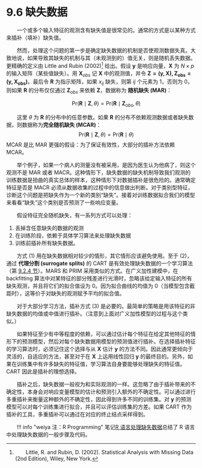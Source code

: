 # 9.6 缺失数据

<style>p{text-indent:2em;2}</style>

一个或多个输入特征的观测含有缺失值是很常见的。通常的方式是以某种方式来插补（填补）缺失值。

然而，处理这个问题的第一步是确定缺失数据的机制是否使观测数据失真。大致地说，如果导致其缺失的机制与其（未观测到的）值无关，则是随机丢失数据。更精确的定义由 Little and Rubin (2002)[^1] 给出。假设 $\mathbf y$ 是响应向量，$\mathbf X$ 为 $N\times p$ 的输入矩阵（某些值缺失）。用 $\mathbf X_{obs}$ 记 $\mathbf X$ 中的观测值，并令 $\mathbf{Z=(y,X),Z_{obs}=(y,X_{obs})}$。最后令 $\mathbf R$ 为指示矩阵，如果 $x_{ij}$ 缺失，则第 $ij$ 个元素为 1，否则为 0，则如果 $\mathbf R$ 的分布仅仅通过 $\mathbf Z_{obs}$ 来依赖 $\mathbf Z$，数据称为 **随机缺失 (MAR)**：

$$
\mathrm{Pr}(\mathbf R\mid \mathbf Z,\theta) = \mathrm{Pr}(\mathbf R\mid\mathbf Z_{obs}, \theta)\tag{9.31}
$$

这里 $\theta$ 为 $\mathbf R$ 的分布中的任意参数。如果 $\mathbf R$ 的分布不依赖观测数据或者缺失数据，则数据称为**完全随机缺失 (MCAR)**：
$$
\mathrm{Pr}(\mathbf R\mid \mathbf Z,\theta) = \mathrm{Pr}(\mathbf R\mid \theta)\tag{9.32}
$$
MCAR 是比 MAR 更强的假设：为了保证有效性，大部分的插补方法依赖 MCAR。

举个例子，如果一个病人的测量没有被采用，是因为医生认为他病了，则这个观测不是 MAR 或者 MACR。这种情形下，缺失数据的缺失机制导致我们观测的训练数据是扭曲的真实总体的样本，这种情形下对数据插补是很危险的。通常确定特征是否是 MACR 必须从数据收集的过程中的信息做出判断。对于类别型特征，诊断这个问题是把缺失作为一个新的类别“缺失”。接着对训练数据拟合我们的模型来看看“缺失”这个类别是否预测了一些响应变量。

假设特征完全随机缺失，有一系列方式可以处理：

1. 丢掉含任意缺失的数据的观测
2. 在训练阶段，依赖于具体学习算法来处理缺失数据
3. 训练前插补所有缺失数据。

方式 (1) 用在缺失数据相对较少的情形，其它情形应该避免使用。至于 (2)，通过 **代理分割 (surrogate splits)** 的 CART 是有效处理缺失数据的一个学习算法（第 [9.2.4 节](9.2-Tree-Based-Methods/index.html)）。MARS 和 PRIM 采用类似的方式。在广义加性建模中，在 backfitting 算法中对某特征的部分残差进行光滑时，忽略该给定输入特征的所有缺失观测，并且将它们的拟合值设为 0。因为拟合曲线的均值为 0（当模型包含截距时），这等价于对缺失的观测赋予平均的拟合值。

对于大部分学习方法，插补方式 (3) 是必要的。最简单的策略是用该特征的非缺失数据的均值或中值进行插补。（注意到上面对广义加性模型的过程与这个类似。）

如果特征至少有中等程度的依赖，可以通过估计每个特征在给定其他特征的情形下的预测模型，然后对每个缺失数据用模型的预测值进行插补。在选择插补特征的学习算法时，必须记住这个选择与从 $\mathbf X$ 估计 $\mathbf y$ 的方法不同。因此通常更倾向于灵活的，自适应的方法，甚至对于在 $\mathbf X$ 上运用线性回归 $\mathbf y$ 的最终目的。另外，如果在训练集中有许多缺失的特征值，学习算法自身要能够处理缺失的特征值。CART 因此是插补的理想选择。

插补之后，缺失数据一般视为和实际观测的一样。这忽略了由于插补带来的不确定性，本身会对响应变量模型的估计和预测引入额外的不确定性。可以通过进行多重插补来衡量这种额外的不确定性，因此得到许多不同的训练集。对 $\mathbf y$ 的预测模型可以对每个训练集进行拟合，并且可以评估训练集的方差。如果 CART 作为插补的工具，多重插补可以通过在对应的终止结点采样得到。

!!! info "weiya 注：R Programming"
    笔记[R 语言处理缺失数据](../notes/missing-data/missing-data/index.html)总结了 R 语言中处理缺失数据的一般步骤及代码。

[^1]: Little, R. and Rubin, D. (2002). Statistical Analysis with Missing Data (2nd Edition), Wiley, New York.
